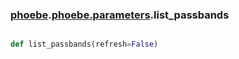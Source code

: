 ### [phoebe](phoebe.md).[phoebe.parameters](phoebe.parameters.md).list_passbands

```py

def list_passbands(refresh=False)

```


